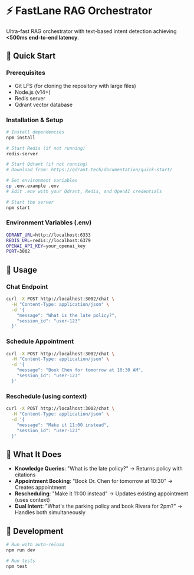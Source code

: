 # ⚡️ FastLane RAG Orchestrator

Ultra-fast RAG orchestrator with text-based intent detection achieving **<500ms end-to-end latency**.

## 🚀 Quick Start

### Prerequisites
- Git LFS (for cloning the repository with large files)
- Node.js (v14+)
- Redis server
- Qdrant vector database

### Installation & Setup

```bash
# Install dependencies
npm install

# Start Redis (if not running)
redis-server

# Start Qdrant (if not running)
# Download from: https://qdrant.tech/documentation/quick-start/

# Set environment variables
cp .env.example .env
# Edit .env with your Qdrant, Redis, and OpenAI credentials

# Start the server
npm start
```

### Environment Variables (.env)
```bash
QDRANT_URL=http://localhost:6333
REDIS_URL=redis://localhost:6379
OPENAI_API_KEY=your_openai_key
PORT=3002
```

## 📡 Usage

### Chat Endpoint
```bash
curl -X POST http://localhost:3002/chat \
  -H "Content-Type: application/json" \
  -d '{
    "message": "What is the late policy?",
    "session_id": "user-123"
  }'
```

### Schedule Appointment
```bash
curl -X POST http://localhost:3002/chat \
  -H "Content-Type: application/json" \
  -d '{
    "message": "Book Chen for tomorrow at 10:30 AM",
    "session_id": "user-123"
  }'
```

### Reschedule (using context)
```bash
curl -X POST http://localhost:3002/chat \
  -H "Content-Type: application/json" \
  -d '{
    "message": "Make it 11:00 instead",
    "session_id": "user-123"
  }'
```

## 🎯 What It Does

- **Knowledge Queries**: "What is the late policy?" → Returns policy with citations
- **Appointment Booking**: "Book Dr. Chen for tomorrow at 10:30" → Creates appointment
- **Rescheduling**: "Make it 11:00 instead" → Updates existing appointment (uses context)
- **Dual Intent**: "What's the parking policy and book Rivera for 2pm?" → Handles both simultaneously

## 🔧 Development

```bash
# Run with auto-reload
npm run dev

# Run tests
npm test
```
